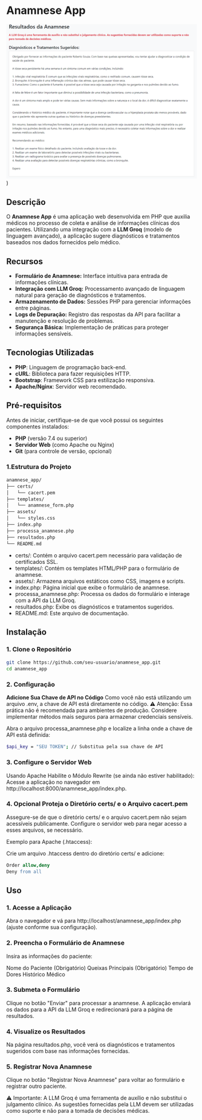 # Anamnese App

![Anamnese App print](/assets/Captura%20de%20tela%202024-12-27%20091245.png?raw=true)) <!-- Opcional: Adicione um logo se disponível -->

## Descrição

O **Anamnese App** é uma aplicação web desenvolvida em PHP que auxilia médicos no processo de coleta e análise de informações clínicas dos pacientes. Utilizando uma integração com a **LLM Groq** (modelo de linguagem avançado), a aplicação sugere diagnósticos e tratamentos baseados nos dados fornecidos pelo médico.

## Recursos

- **Formulário de Anamnese:** Interface intuitiva para entrada de informações clínicas.
- **Integração com LLM Groq:** Processamento avançado de linguagem natural para geração de diagnósticos e tratamentos.
- **Armazenamento de Dados:** Sessões PHP para gerenciar informações entre páginas.
- **Logs de Depuração:** Registro das respostas da API para facilitar a manutenção e resolução de problemas.
- **Segurança Básica:** Implementação de práticas para proteger informações sensíveis.

## Tecnologias Utilizadas

- **PHP**: Linguagem de programação back-end.
- **cURL**: Biblioteca para fazer requisições HTTP.
- **Bootstrap**: Framework CSS para estilização responsiva.
- **Apache/Nginx**: Servidor web recomendado.

## Pré-requisitos

Antes de iniciar, certifique-se de que você possui os seguintes componentes instalados:

- **PHP** (versão 7.4 ou superior)
- **Servidor Web** (como Apache ou Nginx)
- **Git** (para controle de versão, opcional)

### 1.Estrutura do Projeto

```bash
anamnese_app/
├── certs/
│   └── cacert.pem
├── templates/
│   └── anamnese_form.php
├── assets/
│   └── styles.css
├── index.php
├── processa_anamnese.php
├── resultados.php
└── README.md
````

- certs/: Contém o arquivo cacert.pem necessário para validação de certificados SSL.
- templates/: Contém os templates HTML/PHP para o formulário de anamnese.
- assets/: Armazena arquivos estáticos como CSS, imagens e scripts.
- index.php: Página inicial que exibe o formulário de anamnese.
- processa_anamnese.php: Processa os dados do formulário e interage com a API da LLM Groq.
- resultados.php: Exibe os diagnósticos e tratamentos sugeridos.
- README.md: Este arquivo de documentação.

## Instalação

### 1. Clone o Repositório

```bash
git clone https://github.com/seu-usuario/anamnese_app.git
cd anamnese_app
````

### 2. Configuração
 **Adicione Sua Chave de API no Código**
Como você não está utilizando um arquivo .env, a chave de API está diretamente no código. ⚠️ Atenção: Essa prática não é recomendada para ambientes de produção. Considere implementar métodos mais seguros para armazenar credenciais sensíveis.

Abra o arquivo processa_anamnese.php e localize a linha onde a chave de API está definida:

```bash
$api_key = "SEU TOKEN"; // Substitua pela sua chave de API
````

### 3. Configure o Servidor Web
Usando Apache
Habilite o Módulo Rewrite (se ainda não estiver habilitado):
Acesse a aplicação no navegador em http://localhost:8000/anamnese_app/index.php.

### 4. Opcional Proteja o Diretório certs/ e o Arquivo cacert.pem  
Assegure-se de que o diretório certs/ e o arquivo cacert.pem não sejam acessíveis publicamente. Configure o servidor web para negar acesso a esses arquivos, se necessário.

Exemplo para Apache (.htaccess):

Crie um arquivo .htaccess dentro do diretório certs/ e adicione:

```apache
Order allow,deny
Deny from all
````

## Uso
### 1. Acesse a Aplicação
Abra o navegador e vá para http://localhost/anamnese_app/index.php (ajuste conforme sua configuração).

### 2. Preencha o Formulário de Anamnese
Insira as informações do paciente:

Nome do Paciente (Obrigatório)
Queixas Principais (Obrigatório)
Tempo de Dores
Histórico Médico

### 3. Submeta o Formulário
Clique no botão "Enviar" para processar a anamnese. A aplicação enviará os dados para a API da LLM Groq e redirecionará para a página de resultados.

### 4. Visualize os Resultados
Na página resultados.php, você verá os diagnósticos e tratamentos sugeridos com base nas informações fornecidas.

### 5. Registrar Nova Anamnese
Clique no botão "Registrar Nova Anamnese" para voltar ao formulário e registrar outro paciente.

⚠️ Importante: A LLM Groq é uma ferramenta de auxílio e não substitui o julgamento clínico. As sugestões fornecidas pela LLM devem ser utilizadas como suporte e não para a tomada de decisões médicas.
